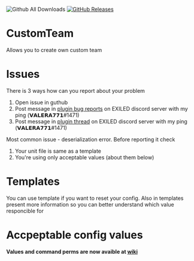 ![Github All Downloads](https://img.shields.io/github/downloads/VALERA771/CustomTeam/total.svg?style=for-the-badge)
<a href="https://github.com/VALERA771/CustomUnit/releases">
  <img src="https://img.shields.io/github/release/VALERA771/CustomUnit/all.svg?style=for-the-badge" alt="GitHub Releases">
</a>

# CustomTeam
Allows you to create own custom team

# Issues
There is 3 ways how can you report about your problem
1. Open issue in guthub
2. Post message in [plugin bug reports](https://discord.com/channels/656673194693885975/817074252724699136) on EXILED discord server with my ping (𝗩𝗔𝗟𝗘𝗥𝗔𝟳𝟳𝟭#1471)
3. Post message in [plugin thread](https://discord.com/channels/656673194693885975/1071335782624788490) on EXILED discord server with my ping (𝗩𝗔𝗟𝗘𝗥𝗔𝟳𝟳𝟭#1471)

Most common issue - deserialization error. Before reporting it check
1. Your unit file is same as a template
2. You're using only acceptable values (about them below)

# Templates
You can use template if you want to reset your config. Also in templates present more information so you can better understand which value responcible for

# Accpeptable config values

**Values and command perms are now avaible at [wiki](https://github.com/VALERA771/CustomUnit/wiki/)**
